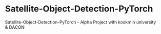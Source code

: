 # Satellite-Object-Detection-PyTorch
Satellite-Object-Detection-PyTorch - Alpha Project with kookmin university &amp; DACON
